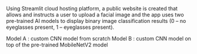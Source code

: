 Using Streamlit cloud hosting platform, a public website is created that allows and instructs a
user to upload a facial image and the app uses two pre-trained AI models to display binary image
classification results (0 – no eyeglasses present, 1 – eyeglasses present). 

Model A : custom CNN model from scratch
Model B : custom CNN model on top of the pre-trained MobileNetV2 model
